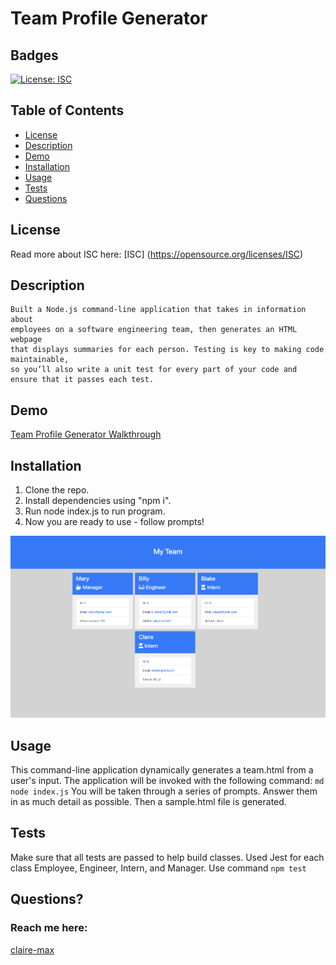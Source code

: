 # Team Profile Generator

  ## Badges
  [![License: ISC](https://img.shields.io/badge/License-ISC-blue.svg)](https://opensource.org/licenses/ISC)

  ## Table of Contents
  * [License](#license)
  * [Description](#description)
  * [Demo](#Demo)
  * [Installation](#installation)
  * [Usage](#usage)
  * [Tests](#tests)
  * [Questions](#questions)

  ## License
  Read more about ISC here:
  [ISC] (https://opensource.org/licenses/ISC)

## Description
    Built a Node.js command-line application that takes in information about 
    employees on a software engineering team, then generates an HTML webpage 
    that displays summaries for each person. Testing is key to making code maintainable, 
    so you’ll also write a unit test for every part of your code and ensure that it passes each test.
    
  ## Demo  
   
   [Team Profile Generator Walkthrough](https://drive.google.com/file/d/1DzmmQmZH330qjHqv_Yu1EE_wUFR2F4-J/view)
   
  ## Installation
  1. Clone the repo.
  2. Install dependencies using "npm i".  
  3. Run node index.js to run program.
  4. Now you are ready to use - follow prompts!

   ![alt text](./assets/myteamdemo.png)


  ## Usage
  This command-line application dynamically generates a team.html from a user's input. The application will be invoked with the following command: ```md node index.js``` You will be taken through a series of prompts. Answer them in as much detail as possible. Then a sample.html file is generated. 

  ## Tests
  Make sure that all tests are passed to help build classes. Used Jest for each class Employee, Engineer, Intern, and Manager. Use command ```npm test```


  ## Questions?
  ### Reach me here: 
  [claire-max](https://github.com/claire-max)  